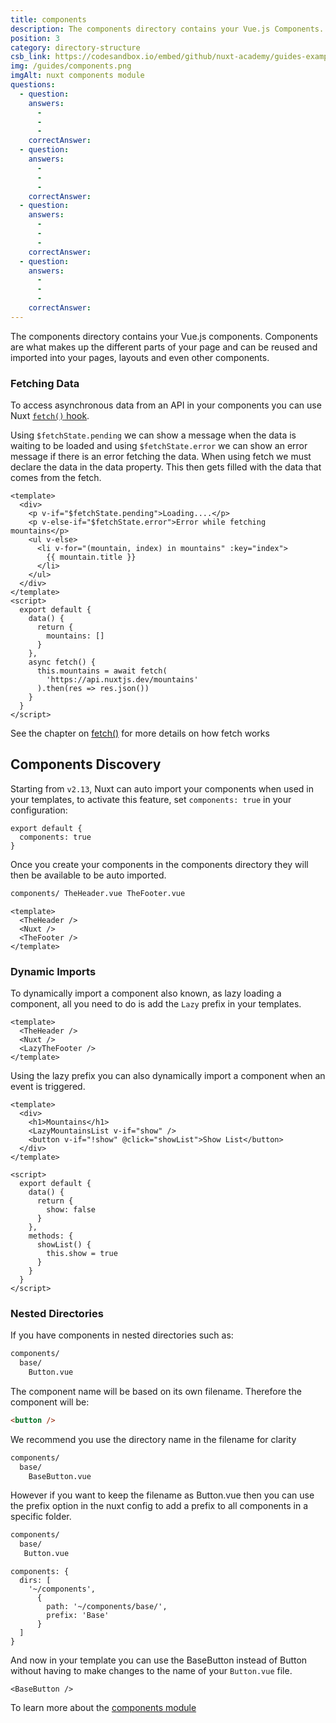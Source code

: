```yaml
---
title: components
description: The components directory contains your Vue.js Components. Components are what makes up the different parts of your page and can be reused and imported into your pages, layouts and even other components.
position: 3
category: directory-structure
csb_link: https://codesandbox.io/embed/github/nuxt-academy/guides-examples/tree/master/04_directory_structure/03_components?fontsize=14&hidenavigation=1&theme=dark
img: /guides/components.png
imgAlt: nuxt components module
questions:
  - question:
    answers:
      -
      -
      -
    correctAnswer:
  - question:
    answers:
      -
      -
      -
    correctAnswer:
  - question:
    answers:
      -
      -
      -
    correctAnswer:
  - question:
    answers:
      -
      -
      -
    correctAnswer:
---
```


The components directory contains your Vue.js components. Components are what makes up the different parts of your page and can be reused and imported into your pages, layouts and even other components.

### Fetching Data

To access asynchronous data from an API in your components you can use Nuxt [`fetch()` hook](/guides/features/data-fetching#the-fetch-method).

Using `$fetchState.pending` we can show a message when the data is waiting to be loaded and using `$fetchState.error` we can show an error message if there is an error fetching the data. When using fetch we must declare the data in the data property. This then gets filled with the data that comes from the fetch.

```html{}[components/MountainsList.vue]
<template>
  <div>
    <p v-if="$fetchState.pending">Loading....</p>
    <p v-else-if="$fetchState.error">Error while fetching mountains</p>
    <ul v-else>
      <li v-for="(mountain, index) in mountains" :key="index">
        {{ mountain.title }}
      </li>
    </ul>
  </div>
</template>
<script>
  export default {
    data() {
      return {
        mountains: []
      }
    },
    async fetch() {
      this.mountains = await fetch(
        'https://api.nuxtjs.dev/mountains'
      ).then(res => res.json())
    }
  }
</script>
```

<base-alert type="next">

See the chapter on [fetch()](/guides/features/data-fetching#the-fetch-method) for more details on how fetch works

</base-alert>

## Components Discovery

<app-modal :src="img" :alt="imgAlt"></app-modal>

Starting from `v2.13`, Nuxt can auto import your components when used in your templates, to activate this feature, set `components: true` in your configuration:

```js{}[nuxt.config.js]
export default {
  components: true
}
```

Once you create your components in the components directory they will then be available to be auto imported.

```html
components/ TheHeader.vue TheFooter.vue
```

```html{}[layouts/default.vue]
<template>
  <TheHeader />
  <Nuxt />
  <TheFooter />
</template>
```

### Dynamic Imports

To dynamically import a component also known, as lazy loading a component, all you need to do is add the `Lazy` prefix in your templates.

```html{}[layouts.default.vue]
<template>
  <TheHeader />
  <Nuxt />
  <LazyTheFooter />
</template>
```

Using the lazy prefix you can also dynamically import a component when an event is triggered.

```html{}[pages/index.vue]
<template>
  <div>
    <h1>Mountains</h1>
    <LazyMountainsList v-if="show" />
    <button v-if="!show" @click="showList">Show List</button>
  </div>
</template>

<script>
  export default {
    data() {
      return {
        show: false
      }
    },
    methods: {
      showList() {
        this.show = true
      }
    }
  }
</script>
```

### Nested Directories

If you have components in nested directories such as:

```bash
components/
  base/
    Button.vue
```

The component name will be based on its own filename. Therefore the component will be:

```html
<button />
```

We recommend you use the directory name in the filename for clarity

```bash
components/
  base/
    BaseButton.vue
```

However if you want to keep the filename as Button.vue then you can use the prefix option in the nuxt config to add a prefix to all components in a specific folder.

```bash
components/
  base/
   Button.vue
```

```bash{}[nuxt.config.js]
components: {
  dirs: [
    '~/components',
      {
        path: '~/components/base/',
        prefix: 'Base'
      }
  ]
}
```

And now in your template you can use the BaseButton instead of Button without having to make changes to the name of your `Button.vue` file.

```html{}[pages/index.vue]
<BaseButton />
```

<app-modal>
  <code-sandbox  :src="csb_link"></code-sandbox>
</app-modal>

<base-alert type="next">

To learn more about the [components module](/blog/improve-your-developer-experience-with-nuxt-components)

</base-alert>
